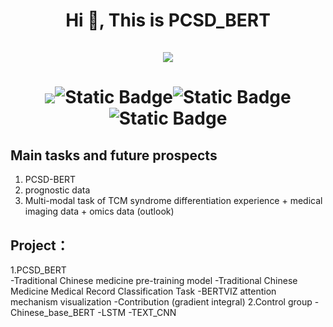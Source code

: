 <h1 align="center">Hi 👋, This is PCSD_BERT<br><br> <img src="https://komarev.com/ghpvc/?username=wangzaimieyoutou&style=for-the-badge">
  <h1 align="center"><image src="https://img.shields.io/badge/modle-PCSD_BERT-blue"><img alt="Static Badge" src="https://img.shields.io/badge/jupyter-blue?logoColor=%E9%BB%84%E8%89%B2"><img alt="Static Badge" src="https://img.shields.io/badge/python==3.12-blue?logoColor=%E9%BB%84%E8%89%B2"><img alt="Static Badge" src="https://img.shields.io/badge/transformers%3D%3D4.5-blue?logoColor=%E9%BB%84%E8%89%B2">
</h1>
    
## Main tasks and future prospects
1. PCSD-BERT
2. prognostic data
3. Multi-modal task of TCM syndrome differentiation experience + medical imaging data + omics data (outlook)

## Project：

1.PCSD_BERT   
  -Traditional Chinese medicine pre-training model
  -Traditional Chinese Medicine Medical Record Classification Task
   -BERTVIZ attention mechanism visualization
   -Contribution (gradient integral)
2.Control group
  -Chinese_base_BERT
  -LSTM
  -TEXT_CNN
